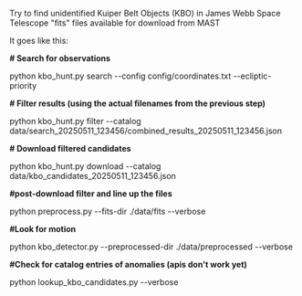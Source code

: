 Try to find unidentified Kuiper Belt Objects (KBO) in James Webb Space Telescope "fits" files available for download from MAST

It goes like this:

**# Search for observations** 

python kbo_hunt.py search --config config/coordinates.txt --ecliptic-priority

**# Filter results (using the actual filenames from the previous step)**

python kbo_hunt.py filter --catalog data/search_20250511_123456/combined_results_20250511_123456.json

**# Download filtered candidates**

python kbo_hunt.py download --catalog data/kbo_candidates_20250511_123456.json

**#post-download filter and line up the files**

python preprocess.py --fits-dir ./data/fits --verbose

**#Look for motion**

python kbo_detector.py --preprocessed-dir ./data/preprocessed --verbose

**#Check for catalog entries of anomalies (apis don't work yet)**

python lookup_kbo_candidates.py --verbose

